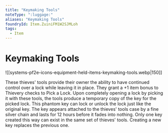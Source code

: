 ```yaml
---
title: "Keymaking Tools"
noteType: ":luggage:"
aliases: "Keymaking Tools"
foundryId: Item.ZuiniFM1W2SJMLoh
tags:
  - Item
---
```


# Keymaking Tools
![[systems-pf2e-icons-equipment-held-items-keymaking-tools.webp|150]]

These thieves' tools provide their owner the ability to have continued control over a lock while leaving it in place. They grant a +1 item bonus to Thievery checks to Pick a Lock. Upon completely opening a lock by picking it with these tools, the tools produce a temporary copy of the key for the picked lock. This phantom key can lock or unlock the lock just like the original key. The key appears attached to the thieves' tools case by a fine silver chain and lasts for 12 hours before it fades into nothing. Only one key created this way can exist in the same set of thieves' tools. Creating a new key replaces the previous one.
